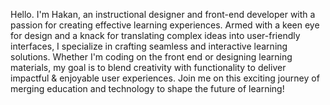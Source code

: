 Hello. I'm Hakan, an instructional designer and front-end developer with a passion for creating effective learning experiences. Armed with a keen eye for design and a knack for translating complex ideas into user-friendly interfaces, I specialize in crafting seamless and interactive learning solutions. Whether I'm coding on the front end or designing learning materials, my goal is to blend creativity with functionality to deliver impactful & enjoyable user experiences. Join me on this exciting journey of merging education and technology to shape the future of learning!

